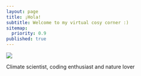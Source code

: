 ```yaml
---
layout: page
title: ¡Hola!
subtitle: Welcome to my virtual cosy corner :)
sitemap:
  priority: 0.9
published: true
---
```


<img src="{{ '/assets/img/pudhina.jpg' | prepend: site.baseurl }}" id="about-img">

<div id="describe-text">
	<p>Climate scientist, coding enthusiast and nature lover</p>
	<!-- <p>Fork and use the theme from the <strong> <a href="https://github.com/knhash/Pudhina"> repository</a> </strong></p> -->
</div>
